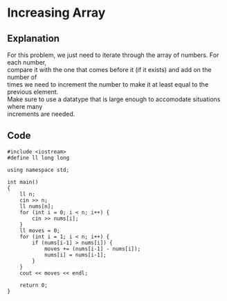 # Increasing Array
## Explanation
For this problem, we just need to iterate through the array of numbers. For each number,  
compare it with the one that comes before it (if it exists) and add on the number of  
times we need to increment the number to make it at least equal to the previous element.  
Make sure to use a datatype that is large enough to accomodate situations where many  
increments are needed.
## Code
    #include <iostream>
    #define ll long long

    using namespace std;

    int main()
    {
        ll n;
        cin >> n;
        ll nums[n];
        for (int i = 0; i < n; i++) {
            cin >> nums[i];
        }
        ll moves = 0;
        for (int i = 1; i < n; i++) {
            if (nums[i-1] > nums[i]) {
                moves += (nums[i-1] - nums[i]);
                nums[i] = nums[i-1];
            }
        }
        cout << moves << endl;

        return 0;
    }